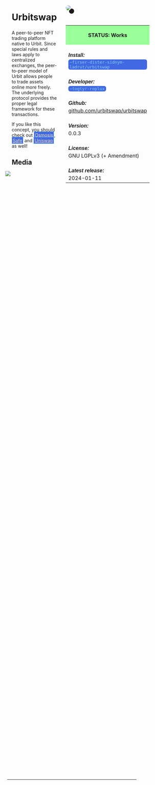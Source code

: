 <style>
	/* %wiki restyling */
.page a{display: inline-block;color: white;border: 1px solid black;margin-right: 6px;padding: 5px;background-color:#3366cc;border-radius:7px;}#page-title{display:none;}.sidebar{margin-right:-20px;padding-top:180px;background-image: url("https://i.imgur.com/enNS7bT.png");background-repeat:no-repeat;background-position-x:53%}#global-menu{border:2px solid cadetblue;}#global-menu a{display:block;margin-bottom:6px;}h1{font-size:2em;margin-top:0em}footer{text-align:left}
	/* Tooltip */
.tooltip {position: relative;display: inline-block;border-bottom: 1px dotted black;}
.tooltip .tooltiptext {visibility: hidden;width: 120px;background-color: black;color: #fff;text-align: center;padding: 5px 0;border-radius: 6px;
position: absolute;z-index: 1;}
.tooltip:hover .tooltiptext {visibility: visible;}
.logo {margin-top:-20px;margin-bottom:30px;margin-left:0px;box-shadow: 10px 10px;border-radius:30px;}
	/* Flexbox */
* {box-sizing: border-box;} body {margin: 0;} #main {display: flex;min-height: calc(100vh - 40vh);} #main > article {flex: 1;} #main > nav, #main > aside {flex: 0 0 20vw;} #main > nav {order: -1;} header{padding: 0em;} footer, article, nav, aside {padding: 1em;}
	/* Urmanac */
.urlink{display:inline-block;padding:1px 4px 1px 4px;font-family:monospace;color:LightSkyBlue; background:RoyalBlue;border-radius:6px;} .wlink{background-color: royalblue;border-radius: 0px;padding: 2px 2px 1px 2px;border: solid 1px lightskyblue;color: wheat;} .xlink{background-color: rgba(130, 130, 130, 20%);border-radius: 0px;padding: 2px 2px 1px 2px;border: solid 1px lightskyblue;color: black;} h5{margin-bottom:-1em;font-family:sans-serif}
img {max-width:100%;} .avator {border-radius:100px;width:48px;margin-right: 15px;} .tweet-wrap {max-width:490px;background: #fff;margin: 0 auto;margin-top: 50px;border-radius:3px;padding: 20px 30px 20px 10px;border-bottom: 1px solid #e6ecf0;border-top: 1px solid #e6ecf0;}.tweet-header {display: flex;align-items:flex-start;font-size:14px;}
.tweet-header-info {font-weight:bold;} .tweet-header-info span {color:#657786;font-weight:normal;margin-left: 5px;} .tweet-header-info p {font-weight:normal;margin-top: 5px;} .tweet-img-wrap {padding-left: 60px;}
</style>
<link href="https://fonts.googleapis.com/css?family=Asap" rel="stylesheet">
<link href="https://fonts.googleapis.com/css?family=Roboto" rel="stylesheet">



<div id="main"><article>

# Urbitswap

A peer-to-peer NFT trading platform native to Urbit. Since special rules and laws apply to centralized exchanges, the peer-to-peer model of Urbit allows people to trade assets online more freely. The underlying protocol provides the proper legal framework for these transactions.

If you like this concept, you should check out <a class="wlink" href="/wiki/~/p/~bordex-ripdur/urmanac/osmosis">Osmosis</a>, <a class="wlink" href="/wiki/~/p/~bordex-ripdur/urmanac/safe">Safe</a> and <a class="wlink" href="/wiki/~/p/~bordex-ripdur/urmanac/uniswap">Uniswap</a> as well!

## Media

<img src="https://i.imgur.com/NIPXMCg.png" style="margin-left:-20px;margin-top:-10px;max-width:320px">
<img src="https://i.imgur.com/RB6zXGI.png" style="margin-left:-20px;margin-top:-10px;max-width:320px">

</article><aside>

<img src="https://i.imgur.com/LaolY95.jpeg" class="logo">

<table style="width:100%">
  <tr><th style="background-color:#99ff99">

STATUS: Works

</th></tr>
  <tr><td>
	<h5>  Install: </h5><br><span class="urlink"> ~firser-dister-sidnym-ladrut/urbitswap </span>
  </td></tr>

  <tr><td>
	<h5>   Developer: </h5><br><span class="urlink"> ~togtyr-roplux </span>
  </td></tr>

  <tr><td>
	<h5>  Github: </h5><br> <a href="https://github.com/urbitswap/urbitswap">github.com/urbitswap/urbitswap</a>
  </td></tr>

  <tr><td>
	<h5>  Version: </h5><br> 0.0.3
  </td></tr>

  <tr><td>
	<h5>  License: </h5><br> GNU LGPLv3 (+ Amendment)
  </td></tr>

  <tr><td>
	<h5>  Latest release: </h5><br> 2024-01-11
  </td></tr>

</table> 

</aside></div>

---------------------------------

